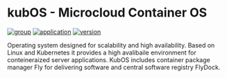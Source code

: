 # kubOS - Microcloud Container OS

[![group](https://img.shields.io/badge/group-flydock-red)](#) [![application](https://img.shields.io/badge/application-kubos-green)](#) [![version](https://img.shields.io/badge/version-1.23.7-blue)](#)

Operating system designed for scalability and high availability.
Based on Linux and Kubernetes it provides a high avalibaile environment for conteineraized server applications.
KubOS includes container package manager Fly for delivering software and central software registry FlyDock.
